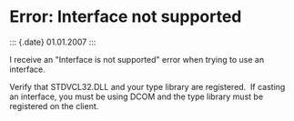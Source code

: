 Error: Interface not supported
==============================

::: {.date}
01.01.2007
:::

I receive an \"Interface is not supported\" error when trying to use an
interface.

Verify that STDVCL32.DLL and your type library are registered.  If
casting an interface, you must be using DCOM and the type library must
be registered on the client.
